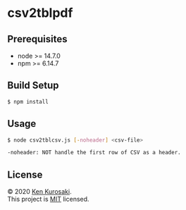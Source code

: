 # csv2tblpdf

## Prerequisites

- node >= 14.7.0  
- npm >= 6.14.7

## Build Setup

``` bash
$ npm install
```

## Usage

``` bash
$ node csv2tblcsv.js [-noheader] <csv-file>

-noheader: NOT handle the first row of CSV as a header.
```

## License

&copy; 2020 [Ken Kurosaki](https://github.com/kenqlo).  
This project is [MIT](https://github.com/kenqlo/csv2tblpdf/blob/master/LICENSE) licensed.
